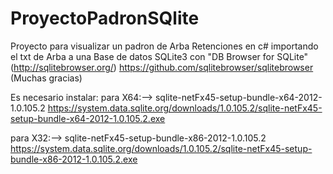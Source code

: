 # ProyectoPadronSQlite
Proyecto para visualizar un padron de Arba Retenciones en c#
importando el txt de Arba a una Base de datos SQLite3 con "DB Browser for SQLite" (http://sqlitebrowser.org/)
https://github.com/sqlitebrowser/sqlitebrowser (Muchas gracias)

Es necesario instalar:
para X64:--> sqlite-netFx45-setup-bundle-x64-2012-1.0.105.2
https://system.data.sqlite.org/downloads/1.0.105.2/sqlite-netFx45-setup-bundle-x64-2012-1.0.105.2.exe

para X32:--> sqlite-netFx45-setup-bundle-x86-2012-1.0.105.2 
https://system.data.sqlite.org/downloads/1.0.105.2/sqlite-netFx45-setup-bundle-x86-2012-1.0.105.2.exe

